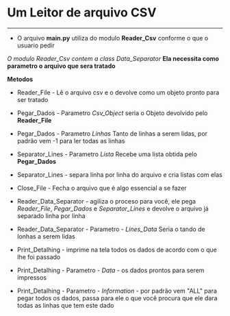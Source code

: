 # Um Leitor de arquivo CSV
***
* O arquivo **main.py** utiliza do modulo **Reader_Csv** conforme o que o usuario pedir

*O modulo Reader_Csv contem a class Data_Separator*
**Ela necessita como parametro o arquivo que sera tratado**

**Metodos**
* Reader_File - Lê o arquivo csv e o devolve como um objeto pronto para ser tratado

* Pegar_Dados - Parametro *Csv_Object* seria o Objeto devolvido pelo **Reader_File**
* Pegar_Dados - Parametro *Linhas* Tanto de linhas a serem lidas, por padrão vem -1 para ler todas as linhas

* Separator_Lines - Parametro *Lista* Recebe uma lista obtida pelo **Pegar_Dados**
* Separator_Lines - separa linha por linha do arquivo e cria listas com elas

* Close_File - Fecha o arquivo que é algo essencial a se fazer

* Reader_Data_Separator - agiliza o proceso para você, ele pega *Reader_File*, *Pegar_Dados* e *Separator_Lines* e devolve o arquivo já separado linha por linha
* Reader_Data_Separator - Parametro - *Lines_Data* Seria o tando de lonhas a serem lidas

* Print_Detalhing - imprime na tela todos os dados de acordo com o que lhe foi passado
* Print_Detalhing - Parametro - *Data* - os dados prontos para serem impressos
* Print_Detalhing - Parametro - *Information* - por padrão vem "ALL" para pegar todos os dados, passa para ele o que você procura que ele dara todas as linhas que tem este dado